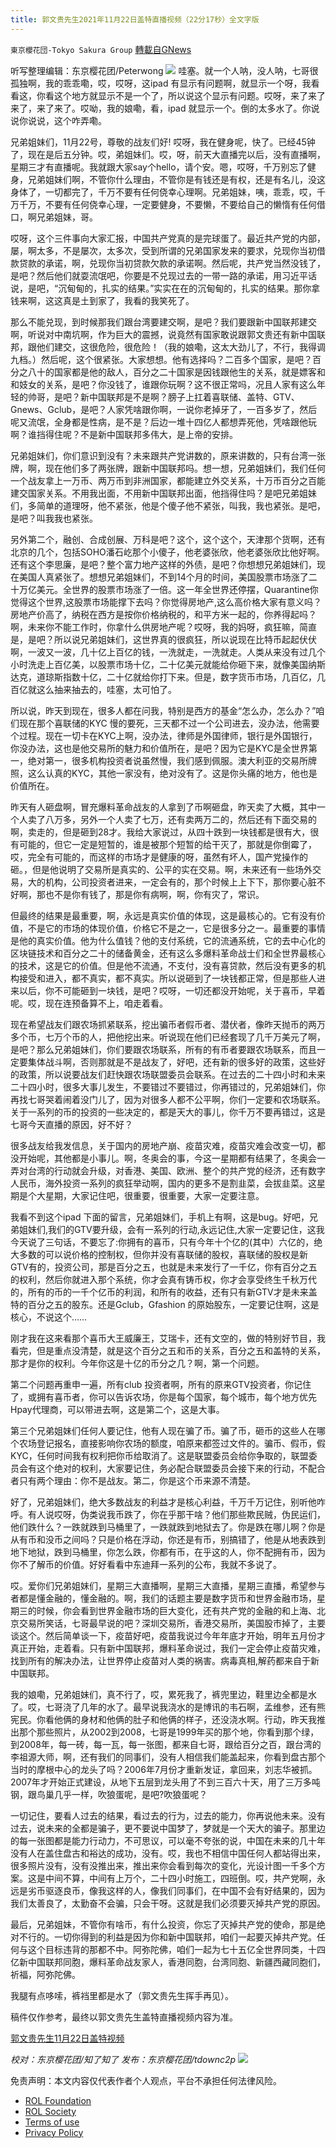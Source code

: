 ```yaml
---
title: 郭文贵先生2021年11月22日盖特直播视频（22分17秒）全文字版
---
```

`東京櫻花団-Tokyo Sakura Group` [轉載自GNews](https://gnews.org/zh-hans/1687766/)

听写整理编辑：东京樱花团/Peterwong
![](https://assets.gnews.org/wp-content/uploads/2021/11/2-48.png)
哇塞。就一个人呐，没人呐，七哥很孤独啊，我的乖乖嘞，哎，哎呀，这ipad 有显示有问题啊，就显示一个呀，我看看这，你看这个地方就显示不是一个了，所以说这个显示有问题。哎呀，来了来了来了，来了来了。哎呦，我的娘嘞，看，ipad 就显示一个。倒的太多水了。你说说你说说，这个咋弄嘞。

兄弟姐妹们，11月22号，尊敬的战友们好! 哎呀，我在健身呢，快了。已经45钟了，现在是后五分钟。哎，弟姐妹们。哎，呀，前天大直播完以后，没有直播啊，星期三才有直播呢。我就跟大家say个hello，请个安。嗯，哎呀，千万别忘了健身，兄弟姐妹们啊，不管你什么理由，不管你是有钱还是有权，还是有名儿，没这身体了，一切都完了，千万不要有任何侥幸心理啊。兄弟姐妹，咦，乖乖，哎，千万千万，不要有任何侥幸心理，一定要健身，不要懒，不要给自己的懒惰有任何借口，啊兄弟姐妹，哥。

哎呀，这个三件事向大家汇报，中国共产党真的是完球蛋了。最近共产党的内部，屡，啊太多，不是屡次，太多次，受到所谓的兄弟国家发来的要求，兑现你当初借款贷款的承诺，啊，兑现你当初贷款欠款的承诺啊。然后呢，共产党当然没钱了，是吧？然后他们就耍流氓吧，你要是不兑现过去的一带一路的承诺，用习近平话说，是吧，“沉甸甸的，扎实的结果。”实实在在的沉甸甸的，扎实的结果。那你拿钱来啊，这这真是土到家了，我看的我笑死了。

那么不能兑现，到时候那我们跟台湾要建交啊，是吧？我们要跟新中国联邦建交啊，听说对中南坑啊，作为巨大的震撼，说竟然有国家敢说跟郭文贵还有新中国联邦，跟他们建交，这很危险，很危险！（我的娘嘞，这太大劲儿了，不行，我得调九档。）然后呢，这个很紧张。大家想想。他有选择吗？二百多个国家，是吧？百分之八十的国家都是他的敌人，百分之二十国家是因钱跟他生的关系，就是嫖客和和妓女的关系，是吧？你没钱了，谁跟你玩啊？这不很正常吗，况且人家有这么年轻的帅哥，是吧？新中国联邦是不是啊？膀子上扛着喜联储、盖特、GTV、Gnews、Gclub，是吧？人家凭啥跟你啊，一说你老掉牙了，一百多岁了，然后呢又流氓，全身都是性病，是不是？后边一堆十四亿人都想弄死他，凭啥跟他玩啊？谁挡得住呢？不是新中国联邦多伟大，是上帝的安排。

兄弟姐妹们，你们意识到没有？未来跟共产党讲数的，原来讲数的，只有台湾一张牌，啊，现在他们多了两张牌，跟新中国联邦吗。想一想，兄弟姐妹们，我们任何一个战友拿上一万币、两万币到非洲国家，都能建立外交关系，十万币百分之百能建交国家关系。不用我出面，不用新中国联邦出面，他挡得住吗？是吧兄弟姐妹们，多简单的道理呀，他不紧张，他是个傻子他不紧张，叫我，我也紧张。是吧，是吧？叫我我也紧张。

另外第二个，融创、合成创展、万科是吧？这个，这个这个，天津那个货啊，还有北京的几个，包括SOHO潘石屹那个小傻子，他老婆张欣，他老婆张欣比他好啊。还有这个李思廉，是吧？整个富力地产这样的外债，是吧？你想想兄弟姐妹们，现在美国人真紧张了。想想兄弟姐妹们，不到14个月的时间，美国股票市场涨了二十万亿美元。全世界的股票市场涨了一倍。这一年全世界还停摆，Quarantine你觉得这个世界,这股票市场能撑下去吗？你觉得房地产,这么高价格大家有意义吗？房地产价高了，纳税在西方是按你价格纳税的，和平方米一起的，你养得起吗？啊，未来你不能工作时，你拿什么供房地产呢？哎呀，我的妈呀，疯狂嘛，简直是，是吧？所以说兄弟姐妹们，这世界真的很疯狂，所以说现在比特币起起伏伏啊，一波又一波，几十亿上百亿的钱，一洗就走，一洗就走。人类从来没有过几个小时洗走上百亿美，以股票市场十亿，二十亿美元就能给你砸下来，就像美国纳斯达克，道琼斯指数十亿，二十亿就给你打下来。但是，数字货币市场，几百亿，几百亿就这么抽来抽去的，哇塞，太可怕了。

所以说，昨天到现在，很多人都在问我，特别是西方的基金“怎么办，怎么办？”咱们现在那个喜联储的KYC 慢的要死，三天都不过一个公司进去，没办法，他需要个过程。现在一切卡在KYC上啊，没办法，律师是外国律师，银行是外国银行，你没办法，这也是他交易所的魅力和价值所在，是吧？因为它是KYC是全世界第一，绝对第一，很多机构投资者说虽然慢，我们感到佩服。澳大利亚的交易所牌照，这么认真的KYC，其他一家没有，绝对没有了。这是你头痛的地方，他也是价值所在。

昨天有人砸盘啊，冒充爆料革命战友的人拿到了币啊砸盘，昨天卖了大概，其中一个人卖了八万多，另外一个人卖了七万，还有卖两万二的，然后还有下面交易的啊，卖走的，但是砸到28才。我给大家说过，从四十跌到一块钱都是很有大，很有可能的，但它一定是短暂的，谁是被那个短暂的给干灭了，那就是你倒霉了，哎，完全有可能的，而这样的市场才是健康的呀，虽然有坏人，国产党操作的砸。，但是他说明了交易所是真实的、公平的实在交易。啊，未来还有一些场外交易，大的机构，公司投资者进来，一定会有的，那个时候上上下下，那你要心脏不好啊，那也不是你有钱了，那是你有病啊，啊，你有灾了，常识。

但最终的结果是最重要，啊，永远是真实价值的体现，这是最核心的。它有没有价值，不是它的市场的体现价值，价格它不是之一，它是很多分之一。最重要的事情是他的真实价值。他为什么值钱？他的支付系统，它的流通系统，它的去中心化的区块链技术和百分之二十的储备黄金，还有这么多爆料革命战士们和全世界最核心的技术，这是它的价值。但是他不流通，不支付，没有喜贷款，然后没有更多的机构接受和进入，都不真实，都不真实。所以说砸到了一块钱都正常，但是那些人进来以后，你不可能砸到一块钱，是吧？哎呀，一切还都没开始呢，关于喜币，早着呢。哎，现在连预备算不上，咱走着看。

现在希望战友们跟农场抓紧联系，挖出骗币者假币者、潜伏者，像昨天抛币的两万多个币，七万个币的人，把他挖出来。听说现在他们已经套现了几千万美元了啊，是吧？那么兄弟姐妹们，你们要跟农场联系，所有的有币者要跟农场联系，而且一定要集体战斗啊，否则那就是不是战友了，好吧，还有新的很多好的政策，这些好的政策，所以说要战友们赶快跟农场联盟委员会联系。在过去的二十四小时和未来二十四小时，很多大事儿发生，不要错过不要错过，你再错过的，兄弟姐妹们，你再找七哥哭着闹着没门儿了，因为对很多人都不公平啊，你们一定要和农场联系。关于一系列的币的投资的一些决定的，都是天大的事儿，你千万不要再错过，这是七哥今天直播的原因，好不好？

很多战友给我发信息，关于国内的房地产崩、疫苗灾难，疫苗灾难会改变一切，都没开始呢，其他都是小事儿。啊，冬奥会的事，今这一星期都有结果了，冬奥会一弄对台湾的行动就会升级，对香港、美国、欧洲、整个的共产党的经济，还有数字人民币，海外投资一系列的疯狂举动啊，国内的更多不是割韭菜，会拔韭菜。这星期是个大星期，大家记住吧，很重要，很重要，大家一定要注意。

我看不到这个ipad 下面的留言，兄弟姐妹们，手机上有啊，这是bug。好吧，兄弟姐妹们,我们的GTV要升级，会有一系列的行动,永远记住,大家一定要记住，这我今天说了三句话，不要忘了:你拥有的喜币，只有今年十个亿的(其中）六亿的，绝大多数的可以说价格的控制权，但你并没有喜联储的股权，喜联储的股权是新GTV有的，投资公司，那是百分之五，也就是未来发行了一千亿，你有百分之五的权利，然后你就进入那个系统，你才会真有铸币权，你才会享受终生千秋万代的，所有的币的一千个亿币的利润，和所有的收益，还有只有新GTV才是未来盖特的百分之五的股东。还是Gclub，Gfashion 的原始股东，一定要记住啊，这是核心，不说这个……

刚才我在这来看那个喜币大王威廉王，艾瑞卡，还有文空的，做的特别好节目，我看完，但是重点没清楚，就是这个百分之五和币的关系，百分之五和盖特的关系，那才是你的权利。今年你这是十亿的币分之几？啊，第一个问题。

第二个问题再重申一遍，所有club 投资者啊，所有的原来GTV投资者，你记住了，或拥有喜币者，你可以告诉农场，你是每个国家，每个城市，每个地方优先Hpay代理商，可以带进去啊，这是第二个，这是大事。

第三个兄弟姐妹们任何人要记住，他有人现在骗了币。骗了币，砸币的这些人在哪个农场登记报名，直接影响你农场的额度，咱原来都签过文件的。骗币、假币，假KYC，任何时间我有权利把你币给取消了。这是联盟委员会给你争取的，联盟委员会有这个绝对的权利，大家要记住，务必配合联盟委员会接下来的行动，不配合者只有两个理由：你不是战友。第二，你是这个币来源不清楚。

好了，兄弟姐妹们，绝大多数战友的利益才是核心利益，千万千万记住，别听他咋呼。有人说哎呀，伪类说我币跌了，你在乎那干啥？他们那些欺民贼，伪民运们，他们跌什么？一跌就跌到马桶里了，一跌就跌到地狱去了。你是跌在哪儿啊？你是从有币和没币之间吗？只是价格在浮动，你还是有币，别搞错了，他是从地表跌到地下地狱，跌到马桶里，你怎么跌，你都有币，在乎这的人，你不配拥有币，因为你不了解币的价值。好好看看中东迪拜一系列的公布，我就不多说了。

哎。爱你们兄弟姐妹们，星期三大直播啊，星期三大直播，星期三直播，希望参与者都是懂金融的，懂金融的。啊，我们的话题主要是数字货币和世界金融市场，星期三的时候，你会看到世界金融市场的巨大变化，还有共产党的金融的和上海、北京交易所笑话，七哥最早说的吧？深圳交易所，香港交易所，美国股市掉了，主要谈这个。然后简单谈一下，疫苗好吧，疫苗我说过今年年底才开始，明年五月份才真正开始，走着看。只有新中国联邦，爆料革命说过，我们一定会停止疫苗灾难，找到所有的解决办法，让世界停止疫苗对人类的祸害。病毒真相,解药都来自于新中国联邦。

我的娘嘞，兄弟姐妹们，真不行了，哎，累死我了，裤兜里边，鞋里边全都是水了。哎，七哥浇了几年的水了。最早说我浇水的是博讯的韦石啊，孟维参，还有熊宪民。你看他俩的身材和他俩的肚子和他俩的样子，还没浇水啊。行动，昨天我推出那个那些照片，从2002到2008，七哥是1999年买的那个地，你看到那个绿，到2008年，每一砖，每一瓦，每一张图，都来自七哥，跟给百分之百，跟台湾的李祖源大师，啊，还有我们的同事们，没有人相信我们能盖起来，你看到盘古那个当时的摩根中心的龙头了吗？2006年7月份才重新发证，拿回来，刘志华被抓。2007年才开始正式建设，从地下五层到龙头用了不到三百六十天，用了三万多吨钢，跟鸟巢几乎一样，吹狼蛋呢，是吧?吹狼蛋呢？

一切记住，要看人过去的结果，看过去的行为，过去的能力，你再说他未来。没有过去，说未来的全都是骗子，更不要说中国梦了，梦就是一个天大的骗子。那里边的每一张图都是能力行动力，不可思议，可以毫不夸张的说，中国在未来的几十年没有人在盖住盘古和裕达的成功，没有。哎，我也不相信中国任何人都站得出来，很多照片没有，没有没推出来，推出来你会看到每次的变化，光设计图一千多个方案。这是中间不算，中间有上万个，二十四小时施工，四班倒。哎，共产党啊，永远是劣币驱逐良币，像我这样的人，像我们同事们，在中国不会有好结果的，因为我们太善良了，太勤奋不会骗，只会干呀。这就是我们必须要灭掉共产党的原因。

最后，兄弟姐妹，不管你有啥币，有什么投资，你忘了灭掉共产党的使命，那是绝对不行的。一切你得到的利益是因为你和新中国联邦，咱们一起要灭掉共产党。任何与这个目标违背的那都不中。阿弥陀佛，咱们一起为七十五亿全世界同类，十四亿新中国联邦同胞，爆料革命战友家人，香港同胞，台湾同胞、新疆西藏同胞们，祈福，阿弥陀佛。

我腿有点哆嗦，裤裆里都是水了（郭文贵先生挥手再见）。

稿件仅作参考，最终以郭文贵先生盖特直播视频内容为准。

[郭文贵先生11月22日盖特视频](https://gettr.com/streaming/phm51a8243)

*校对：东京樱花团/知了知了*
*发布：东京樱花团/tdownc2p*
![](https://assets.gnews.org/wp-content/uploads/2021/11/yht.png)
 

免责声明：本文内容仅代表作者个人观点，平台不承担任何法律风险。

- [ROL Foundation](https://rolfoundation.org/)
- [ROL Society](https://rolsociety.org/)
- [Terms of use](https://gnews.org/terms-of-use-3/)
- [Privacy Policy](https://gnews.org/privacy-policy/)
